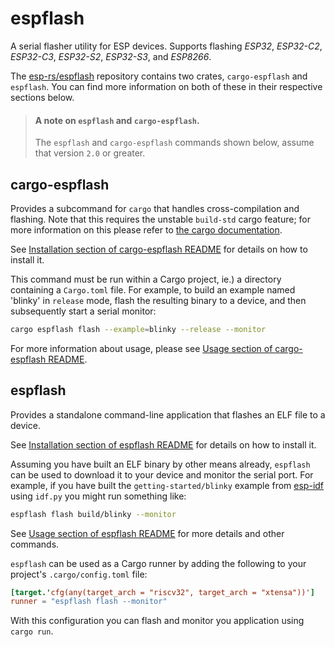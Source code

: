 # espflash

A serial flasher utility for ESP devices. Supports flashing _ESP32_, _ESP32-C2_, _ESP32-C3_, _ESP32-S2_, _ESP32-S3_, and _ESP8266_.

The [esp-rs/espflash] repository contains two crates, `cargo-espflash` and `espflash`. You can find more information on both of these in their respective sections below.

> #### A note on `espflash` and `cargo-espflash`.
>
> The `espflash` and `cargo-espflash` commands shown below, assume that version `2.0` or greater.

[esp-rs/espflash]: https://github.com/esp-rs/espflash

## cargo-espflash

Provides a subcommand for `cargo` that handles cross-compilation and flashing. Note that this requires the unstable `build-std` cargo feature; for more information on this please refer to [the cargo documentation].

See [Installation section of cargo-espflash README] for details on how to install it.

This command must be run within a Cargo project, ie.) a directory containing a `Cargo.toml` file. For example, to build an example named 'blinky' in `release` mode, flash the resulting binary to a device, and then subsequently start a serial monitor:

```bash
cargo espflash flash --example=blinky --release --monitor
```

For more information about usage, please see [Usage section of cargo-espflash README].

[the cargo documentation]: https://doc.rust-lang.org/cargo/reference/unstable.html#build-std
[Installation section of cargo-espflash README]: https://github.com/esp-rs/espflash/tree/main/cargo-espflash#installation
[Usage section of cargo-espflash README]: https://github.com/esp-rs/espflash/tree/main/cargo-espflash#usage

## espflash

Provides a standalone command-line application that flashes an ELF file to a device.

See [Installation section of espflash README] for details on how to install it.

Assuming you have built an ELF binary by other means already, `espflash` can be used to download it to your device and monitor the serial port. For example, if you have built the `getting-started/blinky` example from [esp-idf] using `idf.py` you might run something like:

```bash
espflash flash build/blinky --monitor
```
See [Usage section of espflash README] for more details and other commands.

`espflash` can be used as a Cargo runner by adding the following to your project's `.cargo/config.toml` file:
```toml
[target.'cfg(any(target_arch = "riscv32", target_arch = "xtensa"))']
runner = "espflash flash --monitor"
```
With this configuration you can flash and monitor you application using `cargo run`.


[Installation section of espflash README]: https://github.com/esp-rs/espflash/tree/main/espflash#installation
[esp-idf]: https://github.com/espressif/esp-idf
[espflash readme]: https://github.com/esp-rs/espflash/blob/master/espflash/README.md
[Usage section of espflash README]: https://github.com/esp-rs/espflash/tree/main/espflash#usage
